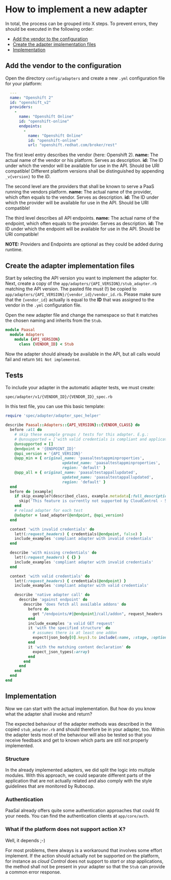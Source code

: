 # How to implement a new adapter

In total, the process can be grouped into X steps.
To prevent errors, they should be executed in the following order:

* [Add the vendor to the configuration](#add-the-vendor-to-the-configuration)
* [Create the adapter implementation files](#create-the-adapter-implementation-files)
* [Implementation](#implementation)

## Add the vendor to the configuration

Open the directory `config/adapters` and create a new `.yml` configuration file for your platform:

```yaml
  ---
  name: "Openshift 2"
  id: "openshift_v2"
  providers:
    -
      name: "Openshift Online"
      id: "openshift-online"
      endpoints:
        -
          name: "Openshift Online"
          id: "openshift-online"
          url: "openshift.redhat.com/broker/rest"
```

The first level entry describes the vendor (here: Openshift 2).
**name:** The actual name of the vendor or his platform. Serves as description.
**id:** The ID under which the vendor will be available for use in the API. Should be URI compatible!
Different platform versions shall be distinguished by appending `_v{version}` to the *ID*.

The second level are the providers that shall be known to serve a PaaS running the vendors platform.
**name:** The actual name of the provider, which often equals to the vendor. Serves as description.
**id:** The ID under which the provider will be available for use in the API. Should be URI compatible!

The third level describes all API endpoints.
**name:** The actual name of the endpoint, which often equals to the provider. Serves as description.
**id:** The ID under which the endpoint will be available for use in the API. Should be URI compatible!

**NOTE:** Providers and Endpoints are optional as they could be added during runtime.

## Create the adapter implementation files

Start by selecting the API version you want to implement the adapter for.
Next, create a copy of the `app/adapters/{API_VERSION}/stub_adapter.rb` matching the API version.
The pasted file must (!) be copied to `app/adapters/{API_VERSION}/{vendor_id}/vendor_id.rb`.
Please make sure that the `{vendor_id}` actually is equal to the **ID** that was assigned to the vendor in the `.yml` configuration file.

Open the new adapter file and change the namespace so that it matches the chosen naming and inherits from the `Stub`.

```ruby
module Paasal
  module Adapters
    module {API_VERSION}
      class {VENDOR_ID} < Stub
```

Now the adapter should already be available in the API, but all calls would fail and return `501 Not implemented`.

## Tests

To include your adapter in the automatic adapter tests, we must create:

```
spec/adapter/v1/{VENDOR_ID}/{VENDOR_ID}_spec.rb
```

In this test file, you can use this basic template:

```ruby
require 'spec/adapter/adapter_spec_helper'

describe Paasal::Adapters::{API_VERSION}::{VENDOR_CLASS} do
  before :all do
    # skip these example groups / tests for this adapter. E.g.:
    # @unsupported = ['with valid credentials is compliant and application update']
    @unsupported = []
    @endpoint = '{ENDPOINT_ID}'
    @api_version = '{API_VERSION}'
    @app_min = { original_name: 'paasaltestappminproperties',
                         updated_name: 'paasaltestappminproperties',
                         region: 'default' }
    @app_all = { original_name: 'paasaltestappallupdated',
                         updated_name: 'paasaltestappallupdated',
                         region: 'default' }
  end
  before do |example|
    if skip_example?(described_class, example.metadata[:full_description], @unsupported)
      skip('This feature is currently not supported by CloudControl - 501')
    end
    # reload adapter for each test
    @adapter = load_adapter(@endpoint, @api_version)
  end

  context 'with invalid credentials' do
    let!(:request_headers) { credentials(@endpoint, false) }
    include_examples 'compliant adapter with invalid credentials'
  end

  describe 'with missing credentials' do
    let!(:request_headers) { {} }
    include_examples 'compliant adapter with invalid credentials'
  end

  context 'with valid credentials' do
    let!(:request_headers) { credentials(@endpoint) }
    include_examples 'compliant adapter with valid credentials'

    describe 'native adapter call' do
      describe 'against endpoint' do
        describe 'does fetch all available addons' do
          before do
            get "/endpoints/#{@endpoint}/call/addon", request_headers
          end
          include_examples 'a valid GET request'
          it 'with the specified structure' do
            # assumes there is at least one addon
            expect(json_body[0].keys).to include(:name, :stage, :options)
          end
          it 'with the matching content declaration' do
            expect_json_types(:array)
          end
        end
      end
    end
  end
end
```

## Implementation

Now we can start with the actual implementation. But how do you know what the adapter shall invoke and return?

The expected behaviour of the adapter methods was described in the copied `stub_adapter.rb` and should therefore be in your adapter, too.
Within the adapter tests most of the behaviour will also be tested so that you receive feedback and get to known which parts are still not properly implemented.

### Structure

In the already implemented adapters, we did split the logic into multiple modules.
With this approach, we could separate different parts of the application that are not actually related and also comply with the style guidelines that are monitored by Rubocop.

### Authentication

PaaSal already offers quite some authentication approaches that could fit your needs.
You can find the authentication clients at `app/core/auth`.

### What if the platform does not support action X?

Well, it depends ;-)

For most problems, there always is a workaround that involves some effort implement.
If the action should actually not be supported on the platform, for instance as *cloud Control* does not support to *start* or *stop* applications,
the method shall not be present in your adapter so that the `Stub` can provide a common error response.
